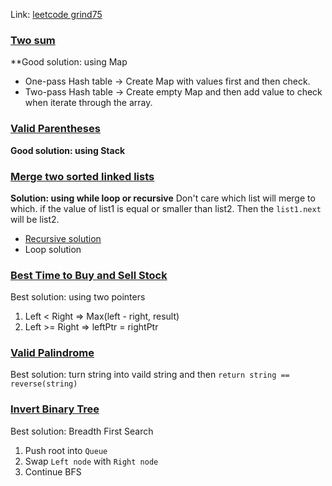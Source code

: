 Link: [leetcode grind75](https://www.techinterviewhandbook.org/grind75)
### [Two sum](https://leetcode.com/problems/two-sum)
**Good solution: using Map
   - One-pass Hash table -> Create Map with values first and then check.
   - Two-pass Hash table -> Create empty Map and then add value to check when iterate through the array.
### [Valid Parentheses](https://leetcode.com/problems/valid-parentheses)
**Good solution: using Stack**
### [Merge two sorted linked lists](https://leetcode.com/problems/merge-two-sorted-lists/)
**Solution: using while loop or recursive**
Don't care which list will merge to which. if the value of list1 is equal or smaller than list2. Then the `list1.next` will be list2.
- [Recursive solution](https://authorslog.com/blog/oXmSPEGRc3?title=21-merge-two-sorted-lists)
- Loop solution
### [Best Time to Buy and Sell Stock](https://leetcode.com/problems/best-time-to-buy-and-sell-stock)
Best solution: using two pointers
1. Left < Right  => Max(left - right, result)
2. Left >= Right => leftPtr = rightPtr
### [Valid Palindrome](https://leetcode.com/problems/valid-palindrome)
Best solution: turn string into vaild string and then 
`return string == reverse(string)`
### [Invert Binary Tree](https://leetcode.com/problems/invert-binary-tree)
Best solution: Breadth First Search
1. Push root into `Queue`
2. Swap `Left node` with `Right node`
3. Continue BFS


